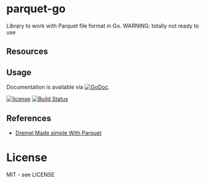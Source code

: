 # parquet-go

Library to work with Parquet file format in Go.
WARNING: totally not ready to use

## Resources


## Usage

Documentation is available via
[![GoDoc](https://godoc.org/github.com/tunelabs/parquet?status.svg)](https://godoc.org/github.com/tunelabs/parquet).


[![license](http://img.shields.io/badge/license-MIT-blue.svg)](https://raw.githubusercontent.com/kostya-sh/parquet-go/master/LICENSE)
[![Build Status](https://travis-ci.org/kostya-sh/parquet-go.svg?branch=master)](https://travis-ci.org/kostya-sh/parquet-go)


## References

- [Dremel Made simple With Parquet](https://blog.twitter.com/2013/dremel-made-simple-with-parquet)

# License
MIT - see LICENSE

